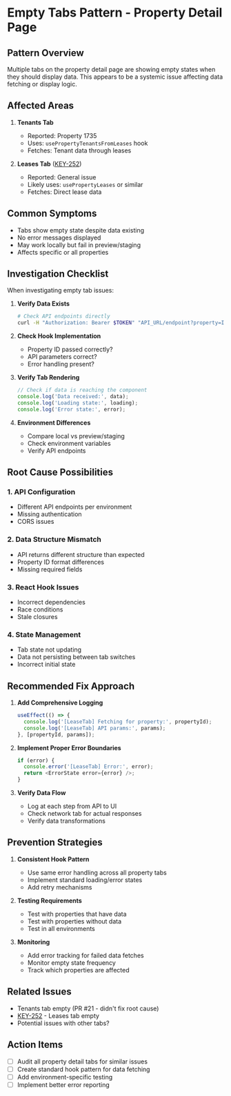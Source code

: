 # Empty Tabs Pattern - Property Detail Page

## Pattern Overview

Multiple tabs on the property detail page are showing empty states when they should display data. This appears to be a systemic issue affecting data fetching or display logic.

## Affected Areas

1. **Tenants Tab** 
   - Reported: Property 1735
   - Uses: `usePropertyTenantsFromLeases` hook
   - Fetches: Tenant data through leases

2. **Leases Tab** ([KEY-252](https://linear.app/team/issue/KEY-252))
   - Reported: General issue
   - Likely uses: `usePropertyLeases` or similar
   - Fetches: Direct lease data

## Common Symptoms

- Tabs show empty state despite data existing
- No error messages displayed
- May work locally but fail in preview/staging
- Affects specific or all properties

## Investigation Checklist

When investigating empty tab issues:

1. **Verify Data Exists**
   ```bash
   # Check API endpoints directly
   curl -H "Authorization: Bearer $TOKEN" "API_URL/endpoint?property=ID"
   ```

2. **Check Hook Implementation**
   - Property ID passed correctly?
   - API parameters correct?
   - Error handling present?

3. **Verify Tab Rendering**
   ```typescript
   // Check if data is reaching the component
   console.log('Data received:', data);
   console.log('Loading state:', loading);
   console.log('Error state:', error);
   ```

4. **Environment Differences**
   - Compare local vs preview/staging
   - Check environment variables
   - Verify API endpoints

## Root Cause Possibilities

### 1. API Configuration
- Different API endpoints per environment
- Missing authentication
- CORS issues

### 2. Data Structure Mismatch
- API returns different structure than expected
- Property ID format differences
- Missing required fields

### 3. React Hook Issues
- Incorrect dependencies
- Race conditions
- Stale closures

### 4. State Management
- Tab state not updating
- Data not persisting between tab switches
- Incorrect initial state

## Recommended Fix Approach

1. **Add Comprehensive Logging**
   ```typescript
   useEffect(() => {
     console.log('[LeaseTab] Fetching for property:', propertyId);
     console.log('[LeaseTab] API params:', params);
   }, [propertyId, params]);
   ```

2. **Implement Proper Error Boundaries**
   ```typescript
   if (error) {
     console.error('[LeaseTab] Error:', error);
     return <ErrorState error={error} />;
   }
   ```

3. **Verify Data Flow**
   - Log at each step from API to UI
   - Check network tab for actual responses
   - Verify data transformations

## Prevention Strategies

1. **Consistent Hook Pattern**
   - Use same error handling across all property tabs
   - Implement standard loading/error states
   - Add retry mechanisms

2. **Testing Requirements**
   - Test with properties that have data
   - Test with properties without data
   - Test in all environments

3. **Monitoring**
   - Add error tracking for failed data fetches
   - Monitor empty state frequency
   - Track which properties are affected

## Related Issues
- Tenants tab empty (PR #21 - didn't fix root cause)
- [KEY-252](https://linear.app/team/issue/KEY-252) - Leases tab empty
- Potential issues with other tabs?

## Action Items
- [ ] Audit all property detail tabs for similar issues
- [ ] Create standard hook pattern for data fetching
- [ ] Add environment-specific testing
- [ ] Implement better error reporting 